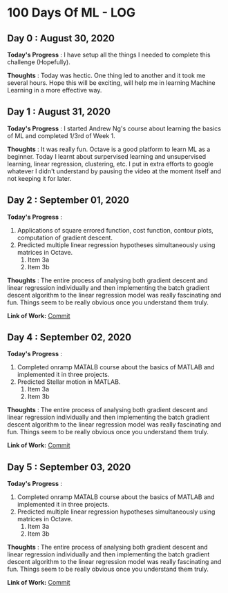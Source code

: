 # 100 Days Of ML - LOG

## Day 0 : August 30, 2020
 
**Today's Progress** : I have setup all the things I needed to complete this challenge (Hopefully).

**Thoughts** : Today was hectic. One thing led to another and it took me several hours. Hope this will be exciting, will help me in learning Machine Learning in a more effective way.

## Day 1 : August 31, 2020

**Today's Progress** : I started Andrew Ng's course about learning the basics of ML and completed 1/3rd of Week 1.

**Thoughts** : It was really fun. Octave is a good platform to learn ML as a beginner. Today I learnt about surpervised learning and unsupervised learning, linear regression, clustering, etc.
I put in extra efforts to google whatever I didn't understand by pausing the video at the moment itself and not keeping it for later.

## Day 2 : September 01, 2020

**Today's Progress** :  
1. Applications of square errored function, cost function, contour plots, computation of gradient descent.
1. Predicted multiple linear regression hypotheses simultaneously using matrices in Octave.
   1. Item 3a
   1. Item 3b
   
**Thoughts** : The entire process of analysing both gradient descent and linear regression individually and then implementing the batch gradient descent algorithm to the linear regression model was really fascinating and fun. Things seem to be really obvious once you understand them truly.

**Link of Work:**  [Commit](https://github.com/LordSomen/100DaysOfML/commit/5cf906d86324c52dbd90896a57ee951befdcf0e3)

## Day 4 : September 02, 2020

**Today's Progress** :  
1. Completed onramp MATALB course about the basics of MATLAB and implemented it in three projects.
1. Predicted Stellar motion in MATLAB.
   1. Item 3a
   1. Item 3b
   
**Thoughts** : The entire process of analysing both gradient descent and linear regression individually and then implementing the batch gradient descent algorithm to the linear regression model was really fascinating and fun. Things seem to be really obvious once you understand them truly.

**Link of Work:**  [Commit](https://github.com/LordSomen/100DaysOfML/commit/5cf906d86324c52dbd90896a57ee951befdcf0e3)

## Day 5 : September 03, 2020

**Today's Progress** :  
1. Completed onramp MATALB course about the basics of MATLAB and implemented it in three projects.
1. Predicted multiple linear regression hypotheses simultaneously using matrices in Octave.
   1. Item 3a
   1. Item 3b
   
**Thoughts** : The entire process of analysing both gradient descent and linear regression individually and then implementing the batch gradient descent algorithm to the linear regression model was really fascinating and fun. Things seem to be really obvious once you understand them truly.

**Link of Work:**  [Commit](https://github.com/LordSomen/100DaysOfML/commit/5cf906d86324c52dbd90896a57ee951befdcf0e3)

